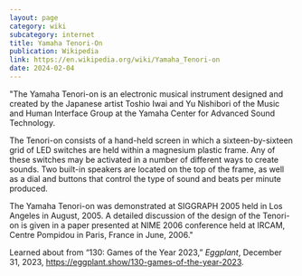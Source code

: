 ```yaml
---
layout: page
category: wiki
subcategory: internet
title: Yamaha Tenori-On
publication: Wikipedia
link: https://en.wikipedia.org/wiki/Yamaha_Tenori-on
date: 2024-02-04
---
```


"The Yamaha Tenori-on is an electronic musical instrument designed and created by the Japanese artist Toshio Iwai and Yu Nishibori of the Music and Human Interface Group at the Yamaha Center for Advanced Sound Technology.

The Tenori-on consists of a hand-held screen in which a sixteen-by-sixteen grid of LED switches are held within a magnesium plastic frame. Any of these switches may be activated in a number of different ways to create sounds. Two built-in speakers are located on the top of the frame, as well as a dial and buttons that control the type of sound and beats per minute produced.

The Yamaha Tenori-on was demonstrated at SIGGRAPH 2005 held in Los Angeles in August, 2005. A detailed discussion of the design of the Tenori-on is given in a paper presented at NIME 2006 conference held at IRCAM, Centre Pompidou in Paris, France in June, 2006."

Learned about from “130: Games of the Year 2023,” *Eggplant*, December 31, 2023, <https://eggplant.show/130-games-of-the-year-2023>.
